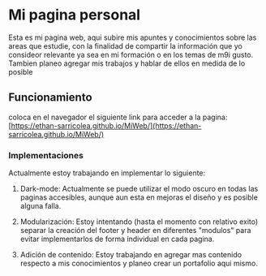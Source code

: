 # Mi pagina personal

Esta es mi pagina web, aqui subire mis apuntes y conocimientos sobre las areas que estudie, con la finalidad de compartir la información que yo consideor relevante ya sea en mi formación o en los temas de m9i gusto. Tambien planeo agregar mis trabajos y hablar de ellos en medida de lo posible

## Funcionamiento

coloca en el navegador el siguiente link para acceder a la pagina: [https://ethan-sarricolea.github.io/MiWeb/](https://ethan-sarricolea.github.io/MiWeb/)

### Implementaciones

Actualmente estoy trabajando en implementar lo siguiente:

1. Dark-mode: Actualmente se puede utilizar el modo oscuro en todas las paginas accesibles, aunque aun esta en mejoras el diseño y es posible alguna falla.

2. Modularización:
Estoy intentando (hasta el momento con relativo exito) separar la creación del footer y header en diferentes "modulos" para evitar implementarlos de forma individual en cada pagina.

3. Adición de contenido:
Estoy trabajando en agregar mas contenido respecto a mis conocimientos y planeo crear un portafolio aqui mismo.